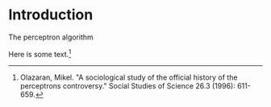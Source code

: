 # Introduction

The perceptron algorithm 

Here is some text.[^fn]

[^fn]: Olazaran, Mikel. "A sociological study of the official history of the perceptrons controversy." Social Studies of Science 26.3 (1996): 611-659.
